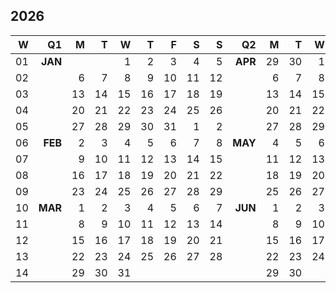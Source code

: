 ## 2026

|  W |   Q1    |     M |     T |     W |     T |     F |     S |     S |   Q2    |     M |     T |     W |     T |     F |     S |     S |   Q3    |     M |     T |     W |     T |     F |     S |     S |   Q4    |     M |     T |     W |     T |     F |     S |     S |
| --:| ------: | ----: | ----: | ----: | ----: | ----: | ----: | ----: | ------: | ----: | ----: | ----: | ----: | ----: | ----: | ----: | ------: | ----: | ----: | ----: | ----: | ----: | ----: | ----: | ------: | ----: | ----: | ----: | ----: | ----: | ----: | ----: |
| 01 | **JAN** |       |       |     1 |     2 |     3 |     4 |     5 | **APR** |    29 |    30 |     1 |     2 |     3 |     4 |     5 | **JUL** |    29 |    30 |     1 |     2 |     3 |     4 |     5 | **OCT** |    28 |    29 |    30 |     1 |     2 |     3 |     4 |
| 02 |         |     6 |     7 |     8 |     9 |    10 |    11 |    12 |         |     6 |     7 |     8 |     9 |    10 |    11 |    12 |         |     6 |     7 |     8 |     9 |    10 |    11 |    12 |         |     5 |     6 |     7 |     8 |     9 |    10 |    11 |
| 03 |         |    13 |    14 |    15 |    16 |    17 |    18 |    19 |         |    13 |    14 |    15 |    16 |    17 |    18 |    19 |         |    13 |    14 |    15 |    16 |    17 |    18 |    19 |         |    12 |    13 |    14 |    15 |    16 |    17 |    18 |
| 04 |         |    20 |    21 |    22 |    23 |    24 |    25 |    26 |         |    20 |    21 |    22 |    23 |    24 |    25 |    26 |         |    20 |    21 |    22 |    23 |    24 |    25 |    26 |         |    19 |    20 |    21 |    22 |    23 |    24 |    25 |
| 05 |         |    27 |    28 |    29 |    30 |    31 |     1 |     2 |         |    27 |    28 |    29 |    30 |     1 |     2 |     3 |         |    27 |    28 |    29 |    30 |    31 |     1 |     2 |         |    26 |    27 |    28 |    29 |    30 |    31 |     1 |
| 06 | **FEB** |     2 |     3 |     4 |     5 |     6 |     7 |     8 | **MAY** |     4 |     5 |     6 |     7 |     8 |     9 |    10 | **AUG** |     3 |     4 |     5 |     6 |     7 |     8 |     9 | **NOV** |     2 |     3 |     4 |     5 |     6 |     7 |     8 |
| 07 |         |     9 |    10 |    11 |    12 |    13 |    14 |    15 |         |    11 |    12 |    13 |    14 |    15 |    16 |    17 |         |    10 |    11 |    12 |    13 |    14 |    15 |    16 |         |     9 |    10 |    11 |    12 |    13 |    14 |    15 |
| 08 |         |    16 |    17 |    18 |    19 |    20 |    21 |    22 |         |    18 |    19 |    20 |    21 |    22 |    23 |    24 |         |    17 |    18 |    19 |    20 |    21 |    22 |    23 |         |    16 |    17 |    18 |    19 |    20 |    21 |    22 |
| 09 |         |    23 |    24 |    25 |    26 |    27 |    28 |    29 |         |    25 |    26 |    27 |    28 |    29 |    30 |    31 |         |    24 |    25 |    26 |    27 |    28 |    29 |    30 |         |    23 |    24 |    25 |    26 |    27 |    28 |    29 |
| 10 | **MAR** |     1 |     2 |     3 |     4 |     5 |     6 |     7 | **JUN** |     1 |     2 |     3 |     4 |     5 |     6 |     7 | **SEP** |    31 |     1 |     2 |     3 |     4 |     5 |     6 | **DEC** |    30 |     1 |     2 |     3 |     4 |     5 |     6 |
| 11 |         |     8 |     9 |    10 |    11 |    12 |    13 |    14 |         |     8 |     9 |    10 |    11 |    12 |    13 |    14 |         |     7 |     8 |     9 |    10 |    11 |    12 |    13 |         |     7 |     8 |     9 |    10 |    11 |    12 |    13 |
| 12 |         |    15 |    16 |    17 |    18 |    19 |    20 |    21 |         |    15 |    16 |    17 |    18 |    19 |    20 |    21 |         |    14 |    15 |    16 |    17 |    18 |    19 |    20 |         |    14 |    15 |    16 |    17 |    18 |    19 |    20 |
| 13 |         |    22 |    23 |    24 |    25 |    26 |    27 |    28 |         |    22 |    23 |    24 |    25 |    26 |    27 |    28 |         |    21 |    22 |    23 |    24 |    25 |    26 |    27 |         |    21 |    22 |    23 |    24 |    25 |    26 |    27 |
| 14 |         |    29 |    30 |    31 |       |       |       |       |         |    29 |    30 |       |       |       |       |       |         |    28 |    29 |    30 |    31 |       |       |       |         |    28 |    29 |    30 |    31 |       |       |       |
